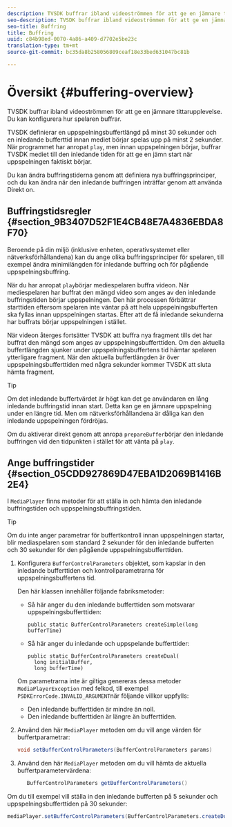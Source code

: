 ```yaml
---
description: TVSDK buffrar ibland videoströmmen för att ge en jämnare tittarupplevelse. Du kan konfigurera hur spelaren buffrar.
seo-description: TVSDK buffrar ibland videoströmmen för att ge en jämnare tittarupplevelse. Du kan konfigurera hur spelaren buffrar.
seo-title: Buffring
title: Buffring
uuid: c84b98ed-0070-4a86-a409-d7702e5be23c
translation-type: tm+mt
source-git-commit: bc35da8b258056809ceaf18e33bed631047bc81b

---
```



# Översikt {#buffering-overview}

TVSDK buffrar ibland videoströmmen för att ge en jämnare tittarupplevelse. Du kan konfigurera hur spelaren buffrar.

TVSDK definierar en uppspelningsbuffertlängd på minst 30 sekunder och en inledande bufferttid innan mediet börjar spelas upp på minst 2 sekunder. När programmet har anropat `play`, men innan uppspelningen börjar, buffrar TVSDK mediet till den inledande tiden för att ge en jämn start när uppspelningen faktiskt börjar.

Du kan ändra buffringstiderna genom att definiera nya buffringsprinciper, och du kan ändra när den inledande buffringen inträffar genom att använda Direkt on.

## Buffringstidsregler {#section_9B3407D52F1E4CB48E7A4836EBDA8F70}

Beroende på din miljö (inklusive enheten, operativsystemet eller nätverksförhållandena) kan du ange olika buffringsprinciper för spelaren, till exempel ändra minimilängden för inledande buffring och för pågående uppspelningsbuffring.

När du har anropat `play`börjar mediespelaren buffra videon. När mediespelaren har buffrat den mängd video som anges av den inledande buffringstiden börjar uppspelningen. Den här processen förbättrar starttiden eftersom spelaren inte väntar på att hela uppspelningsbufferten ska fyllas innan uppspelningen startas. Efter att de få inledande sekunderna har buffrats börjar uppspelningen i stället.

När videon återges fortsätter TVSDK att buffra nya fragment tills det har buffrat den mängd som anges av uppspelningsbufferttiden. Om den aktuella buffertlängden sjunker under uppspelningsbuffertens tid hämtar spelaren ytterligare fragment. När den aktuella buffertlängden är över uppspelningsbufferttiden med några sekunder kommer TVSDK att sluta hämta fragment.

>[!TIP]
>
>Om det inledande buffertvärdet är högt kan det ge användaren en lång inledande buffringstid innan start. Detta kan ge en jämnare uppspelning under en längre tid. Men om nätverksförhållandena är dåliga kan den inledande uppspelningen fördröjas.

Om du aktiverar direkt genom att anropa `prepareBuffer`börjar den inledande buffringen vid den tidpunkten i stället för att vänta på `play`.

## Ange buffringstider {#section_05CDD927869D47EBA1D2069B1416B2E4}

I `MediaPlayer` finns metoder för att ställa in och hämta den inledande buffringstiden och uppspelningsbuffringstiden.

>[!TIP]
>
>Om du inte anger parametrar för buffertkontroll innan uppspelningen startar, blir mediaspelaren som standard 2 sekunder för den inledande bufferten och 30 sekunder för den pågående uppspelningsbufferttiden.

1. Konfigurera `BufferControlParameters` objektet, som kapslar in den inledande bufferttiden och kontrollparametrarna för uppspelningsbuffertens tid.

   Den här klassen innehåller följande fabriksmetoder:

   * Så här anger du den inledande bufferttiden som motsvarar uppspelningsbufferttiden:

      ```
      public static BufferControlParameters createSimple(long bufferTime)
      ```

   * Så här anger du inledande och uppspelande bufferttider:

      ```
      public static BufferControlParameters createDual( 
        long initialBuffer,  
        long bufferTime)
      ```
   Om parametrarna inte är giltiga genereras dessa metoder `MediaPlayerException` med felkod, till exempel `PSDKErrorCode.INVALID_ARGUMENT`när följande villkor uppfylls:

   * Den inledande bufferttiden är mindre än noll.
   * Den inledande bufferttiden är längre än bufferttiden.


1. Använd den här `MediaPlayer` metoden om du vill ange värden för buffertparametrar:

   ```java
   void setBufferControlParameters(BufferControlParameters params)
   ```

1. Använd den här `MediaPlayer` metoden om du vill hämta de aktuella buffertparametervärdena:

   ```java
      BufferControlParameters getBufferControlParameters()  
   ```

<!--<a id="example_DE0580B3AD404635825D3301C1F096B6"></a>-->

Om du till exempel vill ställa in den inledande bufferten på 5 sekunder och uppspelningsbufferttiden på 30 sekunder:

```java
mediaPlayer.setBufferControlParameters(BufferControlParameters.createDual(5000, 30000));
```
